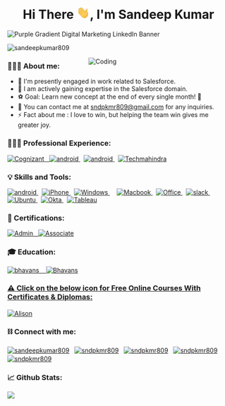 <h1 align="center">Hi There <img src="https://raw.githubusercontent.com/ABSphreak/ABSphreak/master/gifs/Hi.gif" width="30px">, I'm Sandeep Kumar </h1>

![Purple Gradient Digital Marketing LinkedIn Banner](https://github.com/sandeepkumar809/sandeepkumar809/assets/144663783/bdd84c05-3ced-4509-b178-c48eec8f3b4c)


<p align="left"> <img src="https://komarev.com/ghpvc/?username=sandeepkumar809&label=Profile%20views&color=0e75b6&style=flat" alt="sandeepkumar809" /> </p>
<img align="right" alt="Coding" width="320" src="https://matlensilver.com/wp-content/uploads/2021/07/IT-Staffing.gif">


<h3 align="left">🙋🏻‍♂️ About me:</h3>

- 🔭 I'm presently engaged in work related to Salesforce.
- 🧠 I am actively gaining expertise in the Salesforce domain.
- ⚽ Goal: Learn new concept at the end of every single month! 📖
- 📩 You can contact me at sndpkmr809@gmail.com for any inquiries.
- ⚡ Fact about me : I love to win, but helping the team win gives me greater joy.

<h3 align="left">🧑🏻‍💼 Professional Experience:</h3>
<p align="left">  <a href="https://www.cognizant.com/in/en" target="_blank" rel="noreferrer"> <img src="https://upload.wikimedia.org/wikipedia/commons/thumb/5/5b/Cognizant%27s_logo.svg/1920px-Cognizant%27s_logo.svg.png" alt="Cognizant" width="90" height="40"/> &nbsp; </a> <a href="https://www.wipro.com" target="_blank" rel="noreferrer"> <img src="https://upload.wikimedia.org/wikipedia/commons/a/a0/Wipro_Primary_Logo_Color_RGB.svg" alt="android" width="45" height="45"/> </a> &nbsp;  </a> <a href="https://www.salesforce.com/in/" target="_blank" rel="noreferrer"> <img src="https://upload.wikimedia.org/wikipedia/commons/thumb/f/f9/Salesforce.com_logo.svg/1280px-Salesforce.com_logo.svg.png" alt="android" width="60" height="40"/> </a> &nbsp;  </a> <a href="https://www.techmahindra.com/en-in/" target="_blank" rel="noreferrer"> <img src="https://upload.wikimedia.org/wikipedia/commons/5/5e/Logo-True-Colors-original.png" alt="Techmahindra" width="80" height="40"/> </a> </a>
</p>

<h3 align="left">💡 Skills and Tools:</h3>
<p align="left"> <a href="https://www.android.com/intl/en_in/" target="_blank" rel="noreferrer"> <img src="https://i.gifer.com/origin/18/18fd194d08e48e519ccdc11ffb7e1cfb_w200.webp" alt="android" width="40" height="70"/> </a> &nbsp; <a href="https://www.apple.com/in/iphone/" target="_blank" rel="noreferrer"> <img src="https://media.tenor.com/kE38PD4IDHEAAAAi/iphone.gifg" alt="iPhone" width="40" height="70"/> </a> &nbsp; <a href="https://www.microsoft.com/en-us/windows?r=1" target="_blank" rel="noreferrer"> <img src="https://i.makeagif.com/media/4-03-2017/SWY3Dp.gif" alt="Windows" width="60" height="50"/> </a> &nbsp; </a> &nbsp; <a href="https://www.apple.com/in/" target="_blank" rel="noreferrer"> <img src="https://i.gifer.com/origin/34/340ef8832c41d5509846cbe64169d41a_w200.webp" alt="Macbook" width="70" height="50"/> </a> &nbsp; <a href="https://www.office.com/" target="_blank" rel="noreferrer"> <img src="https://i.gifer.com/origin/43/43ca822c096b64adb2bf509435db5eeb_w200.webp" alt="Office" width="60" height="50"/> </a> &nbsp; <a href="https://slack.com/intl/en-in" target="_blank" rel="noreferrer"> <img src="https://i.giphy.com/media/cbaWwtGmJuYrs6Lh5r/giphy.webp" alt="slack" width="50" height="50"/> </a> &nbsp; <a href="https://ubuntu.com//" target="_blank" rel="noreferrer"> <img src="https://media.tenor.com/dI5VBBluwKYAAAAC/linux-ubuntu.gif" alt="Ubuntu" width="60" height="50"/> </a> &nbsp; </a> <a href="https://www.okta.com/" target="_blank" rel="noreferrer"> <img src="https://image.pngaaa.com/168/4937168-middle.png" alt="Okta" width="80" height="50"/> </a> &nbsp; </a> <a href="https://www.tableau.com/" target="_blank" rel="noreferrer"> <img src="https://upload.wikimedia.org/wikipedia/en/thumb/0/06/Tableau_logo.svg/375px-Tableau_logo.svg.png?20200509180027" alt="Tableau" width="120" height="50"/> </a> </p> </a> </p> 

<h3 align="left">🏅 Certifications:</h3>
<p align="left"> <a href="https://trailhead.salesforce.com/" target="_blank" rel="noreferrer"> <img src="https://developer.salesforce.com/resources2/certification-site/images/Certifications-logo/Administrator.png" alt="Admin" width="75" height="75"/> &nbsp;  </a> <a href="https://trailhead.salesforce.com" target="_blank" rel="noreferrer"> <img src="https://developer.salesforce.com/resources2/certification-site/images/Certifications-logo/Associate.png" alt="Associate" width="75" height="75"/> </a> </p> 

<h3 align="left">🎓 Education:</h3>
<p align="left"> <a href="https://www.bhavansvc.ac.in/" target="_blank" rel="noreferrer"> <img src="https://www.bhavansvc.ac.in/img/bvc.png" alt="bhavans" width="140" height="80"/> &nbsp;&nbsp <a href="https://www.bhavansvc.ac.in/" target="_blank" rel="noreferrer"> <img src="https://images.collegedunia.com/public/college_data/images/campusimage/156319324866c1.jpg" alt="Bhavans" width="140" height="80"/> </p> 

<h3 align="left">⚠️ Click on the below icon for Free Online Courses With Certificates & Diplomas:</h3>
<a href="https://alison.com/?utm_source=alison_user&utm_medium=affiliates&utm_campaign=27687669" target="blank"><img align="center" src="https://cdn01.alison-static.net/public/html/site/img/header/alison-free-courses.svg" alt="Alison" height="40" width="120" /></a>  </a>  </p> 

<h3 align="left">⛓️ Connect with me:</h3>
<p align="left">
<a href="https://linkedin.com/in/sandeepkumar809" target="blank"><img align="center" src="https://raw.githubusercontent.com/rahuldkjain/github-profile-readme-generator/master/src/images/icons/Social/linked-in-alt.svg" alt="sandeepkumar809" height="40" width="40" /></a> &nbsp;
<a href="https://fb.com/sndpkmr809" target="blank"><img align="center" src="https://raw.githubusercontent.com/rahuldkjain/github-profile-readme-generator/master/src/images/icons/Social/facebook.svg" alt="sndpkmr809" height="40" width="40" /></a> &nbsp;
<a href="https://instagram.com/sndpkmr809" target="blank"><img align="center" src="https://raw.githubusercontent.com/rahuldkjain/github-profile-readme-generator/master/src/images/icons/Social/instagram.svg" alt="sndpkmr809" height="40" width="40" /></a> &nbsp;
<a href="https://www.youtube.com/channel/UCdgIM-NEVJ30HRNhwRY2t4Q" target="blank"><img align="center" src="https://raw.githubusercontent.com/rahuldkjain/github-profile-readme-generator/master/src/images/icons/Social/youtube.svg" alt="sndpkmr809" height="50" width="50" /></a> &nbsp;
<a href="https://wa.me/+919542181245" target="blank"><img align="center" src="https://p7.hiclipart.com/preview/922/489/218/whatsapp-icon-logo-whatsapp-logo-png.jpg" alt="sndpkmr809" height="40" width="40" /></a> &nbsp;
</p>

<h3 align="left">📈 Github Stats:</h3> 
<p align="left">
<a href="https://github.com/sandeepkumar809">
<img align="left" src="https://github-readme-stats.vercel.app/api?username=sandeepkumar809&count_private=true&show_icons=true&theme=white" />
</a> </a> </p>


